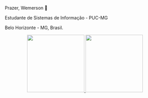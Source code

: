 Prazer, Wemerson 👋

Estudante de Sistemas de Informação - PUC-MG

Belo Horizonte - MG, Brasil.

<div align="center">
  <a href="https://github.com/Veidoido">
     <img height="180em" src="https://github-readme-stats.vercel.app/api?username=Veidoido&show_icons=true&theme=dracula&include_all_commits=true&count_private=true"/>        <img height="180em" src="https://github-readme-stats.vercel.app/api/top-langs/?username=Veidoido&layout=compact&langs_count=7&theme=dark"/>
</div>
